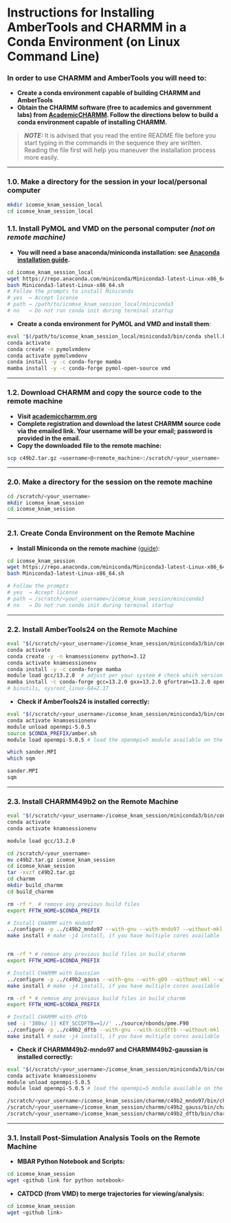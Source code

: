 # Instructions for Installing AmberTools and CHARMM in a Conda Environment (on Linux Command Line)

### In order to use CHARMM and AmberTools you will need to:
- **Create a conda environment capable of building CHARMM and AmberTools**
- **Obtain the CHARMM software (free to academics and government labs) from [AcademicCHARMM](https://academiccharmm.org/program). Follow the directions below to build a conda environment capable of installing CHARMM.**

> **_NOTE:_** It is advised that you read the entire README file before you start typing in the commands in the sequence they are written. Reading the file first will help you maneuver the installation process more easily.

---
### 1.0. Make a directory for the session in your local/personal computer 
```bash
mkdir icomse_knam_session_local
cd icomse_knam_session_local
```
### 1.1. Install PyMOL and VMD on the personal computer *(not on remote machine)*

- **You will need a base anaconda/miniconda installation: see [Anaconda installation guide](https://docs.conda.io/projects/conda/en/latest/user-guide/install/linux.html).**

```bash
cd icomse_knam_session_local
wget https://repo.anaconda.com/miniconda/Miniconda3-latest-Linux-x86_64.sh
bash Miniconda3-latest-Linux-x86_64.sh
# Follow the prompts to install Miniconda
# yes  → Accept license
# path → /path/to/icomse_knam_session_local/miniconda3
# no   → Do not run conda init during terminal startup
```

- **Create a conda environment for PyMOL and VMD and install them**:

```bash
eval "$(/path/to/icomse_knam_session_local/miniconda3/bin/conda shell.bash hook)"  # Change path accordingly
conda activate
conda create -n pymolvmdenv
conda activate pymolvmdenv
conda install -y -c conda-forge mamba
mamba install -y -c conda-forge pymol-open-source vmd
```

---

### 1.2. Download CHARMM and copy the source code to the remote machine

- **Visit [academiccharmm.org](https://academiccharmm.org)**
- **Complete registration and download the latest CHARMM source code via the emailed link. Your username will be your email; password is provided in the email.**
- **Copy the downloaded file to the remote machine:**

```bash
scp c49b2.tar.gz <username>@<remote_machine>:/scratch/<your_username>
```
---
### 2.0. Make a directory for the session on the remote machine

```bash
cd /scratch/<your_username>
mkdir icomse_knam_session
cd icomse_knam_session
```
---
### 2.1. Create Conda Environment on the Remote Machine

- **Install Miniconda on the remote machine** ([guide](https://docs.conda.io/projects/conda/en/latest/user-guide/install/linux.html)):

```bash
cd icomse_knam_session
wget https://repo.anaconda.com/miniconda/Miniconda3-latest-Linux-x86_64.sh
bash Miniconda3-latest-Linux-x86_64.sh

# Follow the prompts
# yes  → Accept license
# path → /scratch/<your_username>/icomse_knam_session/miniconda3
# no   → Do not run conda init during terminal startup
```

---

### 2.2. Install AmberTools24 on the Remote Machine

```bash
eval "$(/scratch/<your_username>/icomse_knam_session/miniconda3/bin/conda shell.bash hook)"
conda activate
conda create -y -n knamsessionenv python=3.12
conda activate knamsessionenv
conda install -y -c conda-forge mamba
module load gcc/13.2.0  # adjust per your system # check which version available with 'module avail gcc' #follow the same with mamba
mamba install -c conda-forge gcc=13.2.0 gxx=13.2.0 gfortran=13.2.0 openmpi dacase::ambertools-dac=24 make cmake=3.29.6 gawk fftw numpy scipy matplotlib scikit-learn pymbar ipython ipykernel
# binutils, sysroot_linux-64=2.17
```

- **Check if AmberTools24 is installed correctly:**

```bash
eval "$(/scratch/<your_username>/icomse_knam_session/miniconda3/bin/conda shell.bash hook)"
conda activate knamsessionenv
module unload openmpi-5.0.5
source $CONDA_PREFIX/amber.sh
module load openmpi-5.0.5 # load the openmpi=5 module available on the remote machine

which sander.MPI
which sqm

sander.MPI
sqm
```

---

### 2.3. Install CHARMM49b2 on the Remote Machine

```bash
eval "$(/scratch/<your_username>/icomse_knam_session/miniconda3/bin/conda shell.bash hook)"
conda activate
conda activate knamsessionenv

module load gcc/13.2.0

cd /scratch/<your_username>
mv c49b2.tar.gz icomse_knam_session
cd icomse_knam_session
tar -xvzf c49b2.tar.gz
cd charmm
mkdir build_charmm
cd build_charmm

rm -rf *  # remove any previous build files
export FFTW_HOME=$CONDA_PREFIX

# Install CHARMM with mndo97
../configure -p ../c49b2_mndo97 --with-gnu --with-mndo97 --without-mkl --without-openmm --without-qchem --without-quantum --without-colfft --without-cuda --without-opencl
make install # make -j4 install, if you have multiple cores available


rm -rf * # remove any previous build files in build_charmm
export FFTW_HOME=$CONDA_PREFIX

# Install CHARMM with Gaussian
../configure -p ../c49b2_gauss --with-gnu --with-g09 --without-mkl --without-openmm --without-qchem --without-quantum --without-colfft --without-cuda --without-opencl
make install # make -j4 install, if you have multiple cores available

rm -rf * # remove any previous build files in build_charmm
export FFTW_HOME=$CONDA_PREFIX

# Install CHARMM with dftb
sed -i '380s/ || KEY_SCCDFTB==1//' ../source/nbonds/pme.F90
../configure -p ../c49b2_dftb --with-gnu --with-sccdftb --without-mkl --without-openmm --without-qchem --without-quantum --without-colfft --without-cuda --without-opencl
make install # make -j4 install, if you have multiple cores available

```

- **Check if CHARMM49b2-mndo97 and CHARMM49b2-gaussian is installed correctly:**

```bash
eval "$(/scratch/<your_username>/icomse_knam_session/miniconda3/bin/conda shell.bash hook)"
conda activate knamsessionenv
module unload openmpi-5.0.5
module load openmpi-5.0.5 # load the openmpi=5 module available on the remote machine

/scratch/<your_username>/icomse_knam_session/charmm/c49b2_mndo97/bin/charmm
/scratch/<your_username>/icomse_knam_session/charmm/c49b2_gauss/bin/charmm
/scratch/<your_username>/icomse_knam_session/charmm/c49b2_dftb/bin/charmm

```

---

### 3.1. Install Post-Simulation Analysis Tools on the Remote Machine

- **MBAR Python Notebook and Scripts:**

```bash
cd icomse_knam_session
wget <github link for python notebook>
```

- **CATDCD (from VMD) to merge trajectories for viewing/analysis:**

```bash
cd icomse_knam_session
wget <github link>
```

